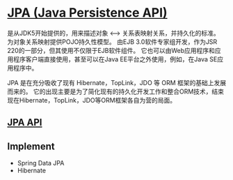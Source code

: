# [JPA (Java Persistence API)](https://www.oracle.com/technetwork/java/javaee/tech/persistence-jsp-140049.html)

是从JDK5开始提供的，用来描述对象 <--> 关系表映射关系，并持久化的标准。
为对象关系映射提供POJO持久性模型。
由EJB 3.0软件专家组开发，作为JSR 220的一部分，但其使用不仅限于EJB软件组件。
它也可以由Web应用程序和应用程序客户端直接使用，甚至可以在Java EE平台之外使用，例如，在Java SE应用程序中。

JPA 是在充分吸收了现有 Hibernate，TopLink，JDO 等 ORM 框架的基础上发展而来的。
它的出现主要是为了简化现有的持久化开发工作和整合ORM技术，结束现在Hibernate，TopLink，JDO等ORM框架各自为营的局面。


## [JPA API](https://docs.oracle.com/javaee/5/tutorial/doc/bnbpz.html)

## Implement  

* Spring Data JPA
* Hibernate
